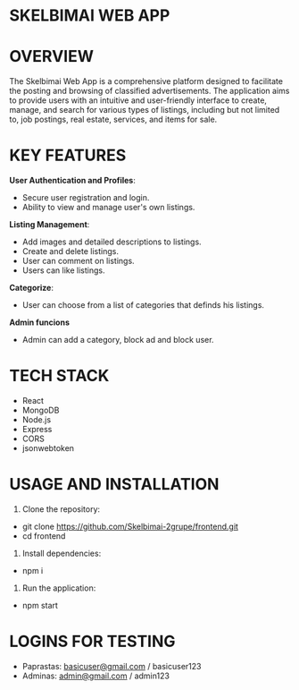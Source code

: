 # SKELBIMAI WEB APP

# OVERVIEW

The Skelbimai Web App is a comprehensive platform designed to facilitate the posting and browsing of classified advertisements. The application aims to provide users with an intuitive and user-friendly interface to create, manage, and search for various types of listings, including but not limited to, job postings, real estate, services, and items for sale.

# KEY FEATURES

**User Authentication and Profiles**:

- Secure user registration and login.
- Ability to view and manage user's own listings.

**Listing Management**:

- Add images and detailed descriptions to listings.
- Create and delete listings.
- User can comment on listings.
- Users can like listings.

**Categorize**:

- User can choose from a list of categories that definds his listings.

**Admin funcions**

- Admin can add a category, block ad and block user.

# TECH STACK

- React
- MongoDB
- Node.js
- Express
- CORS
- jsonwebtoken

# USAGE AND INSTALLATION

1. Clone the repository:

- git clone https://github.com/Skelbimai-2grupe/frontend.git
- cd frontend

1. Install dependencies:

- npm i

1. Run the application:

- npm start

# LOGINS FOR TESTING

- Paprastas: basicuser@gmail.com / basicuser123
- Adminas: admin@gmail.com / admin123


